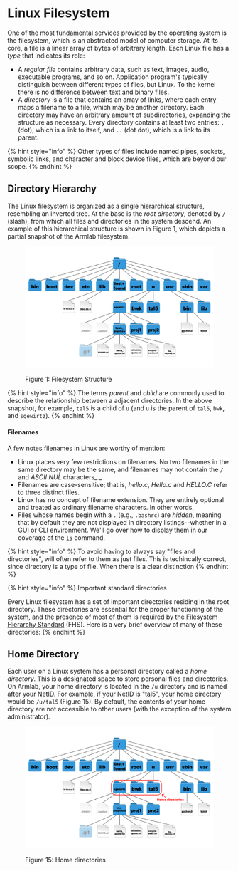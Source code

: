 # Linux Filesystem

One of the most fundamental services provided by the operating system is the filesystem, which is an abstracted model of computer storage. At its core, a file is a linear array of bytes of arbitrary length. Each Linux file has a _type_ that indicates its role:

* A _regular file_ contains arbitrary data, such as text, images, audio, executable programs, and so on. Application program's typically distinguish between different types of files, but Linux. To the kernel there is no difference between text and binary files.
* A _directory_ is a file that contains an array of links, where each entry maps a filename to a file, which may be another directory. Each directory may have an arbitrary amount of subdirectories, expanding the structure as necessary. Every directory contains at least two entries: `.` (dot), which is a link to itself, and `..` (dot dot), which is a link to its parent.&#x20;

{% hint style="info" %}
Other types of files include named pipes, sockets, symbolic links, and character and block device files, which are beyond our scope.&#x20;
{% endhint %}

## Directory Hierarchy

The Linux filesystem is organized as a single hierarchical structure, resembling an inverted tree. At the base is the _root directory_, denoted by `/` (slash), from which all files and directories in the system descend. An example of this hierarchical structure is shown in Figure 1, which depicts a partial snapshot of the Armlab filesystem.

<figure><img src="../../../.gitbook/assets/image (3) (1).png" alt=""><figcaption><p>Figure 1: Filesystem Structure</p></figcaption></figure>

{% hint style="info" %}
The terms _parent_ and _child_ are commonly used to describe the relationship between a adjacent directories. In the above snapshot, for example, `tal5` is a child of `u` (and `u` is the parent of `tal5`, `bwk`, and `sgewirtz`).
{% endhint %}

#### Filenames

A few notes filenames in Linux are worthy of mention:

* Linux places very few restrictions on filenames. No two filenames in the same directory may be the same, and filenames may not contain the  `/` and _ASCII NUL_ characters_._&#x20;
* Filenames are case-sensitive; that is, _hello.c_, _Hello.c_ and _HELLO.C_ refer to three distinct files.&#x20;
* Linux has no concept of filename extension. They are entirely optional and treated as ordinary filename characters. In other words,&#x20;
* Files whose names begin with a  `.`  (e.g., `.bashrc`) are _hidden_, meaning that by default they are not displayed in directory listings--whether in a GUI or CLI environment. We'll go over how to display them in our coverage of the [`ls`](../../navigating-the-filesystem/#ls-a-sense-of-surroundings) command.&#x20;

{% hint style="info" %}
To avoid having to always say "files and directories", will often refer to them as just files. This is techincally correct, since directory is a type of file. When there is a clear distinction
{% endhint %}

{% hint style="info" %}
Important standard directories

Every Linux filesystem has a set of important directories residing in the root directory. These directories are essential for the proper functioning of the system, and the presence of most of them is required by the [Filesystem Hierarchy Standard](https://refspecs.linuxfoundation.org/FHS\_3.0/fhs/index.html) (FHS). Here is a very brief overview of many of these directories:&#x20;
{% endhint %}

## Home Directory

Each user on a Linux system has a personal directory called a _home directory_. This is a designated space to store personal files and directories. On Armlab, your home directory is located in the `/u` directory and is named after your NetID. For example, if your NetID is "tal5", your home directory would be `/u/tal5` (Figure 15). By default, the contents of your home directory are not accessible to other users (with the exception of the system administrator).

<figure><img src="../../../.gitbook/assets/filesystem10.17 (15).png" alt=""><figcaption><p>Figure 15: Home directories</p></figcaption></figure>

